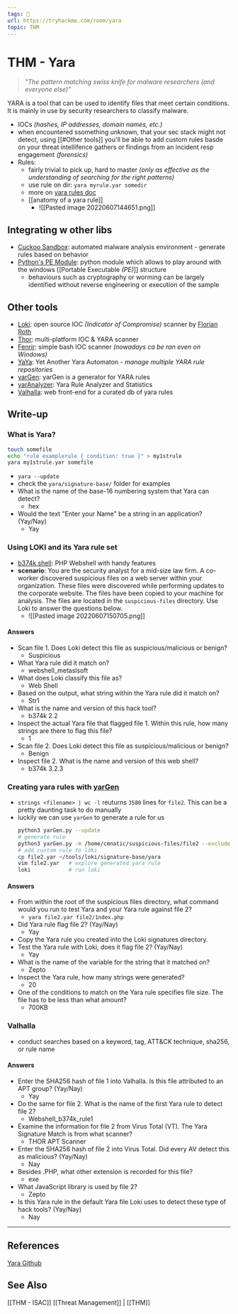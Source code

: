 ```yaml
---
tags: 🥷
url: https://tryhackme.com/room/yara
topic: THM
---
```


# THM - Yara
> _"The pattern matching swiss knife for malware researchers (and everyone else)"_

YARA is a tool that can be used to identify files that meet certain conditions. It is mainly in use by security researchers to classify malware.

- IOCs *(hashes, IP addresses, domain names, etc.)*
- when encountered ssomething unknown, that your sec stack might not detect, using [[#Other tools]] you'll be able to add custom rules basde on your threat intellifence gathers or findings from an incident resp engagement *(forensics)*
- Rules: 
	- fairly trivial to pick up, hard to master *(only as effective as the understanding of searching for the right patterns)*
	- use rule on dir: `yara myrule.yar somedir`
	- more on [yara rules doc](https://yara.readthedocs.io/en/stable/writingrules.html)
	- [[anatomy of a yara rule]]
		- ![[Pasted image 20220607144651.png]]
## Integrating w other libs
- [Cuckoo Sandbox](https://cuckoosandbox.org/): automated malware analysis environment - generate rules based on behavior
- [Python's PE Module](https://pypi.org/project/pefile/): python module which allows to play around with the windows [[Portable Executable *(PE)*]] structure
	- behaviours such as cryptography or worming can be largely identified without reverse engineering or execution of the sample
## Other tools
- [Loki](https://github.com/Neo23x0/Loki): open source IOC *(Indicator of Compromise)* scanner by [Florian Roth](https://github.com/Neo23x0)
- [Thor](https://www.nextron-systems.com/thor-lite/): multi-platform IOC & YARA scanner 
- [Fenrir](https://github.com/Neo23x0/Fenrir): simple bash IOC scanner *(nowadays ca be ran even on Windows)*
- [YaYa](https://github.com/EFForg/yaya): Yet Another Yara Automaton - _manage multiple YARA rule repositories_
- [yarGen](https://github.com/Neo23x0/yarGen): yarGen is a generator for YARA rules
- [yarAnalyzer](https://github.com/Neo23x0/yarAnalyzer): Yara Rule Analyzer and Statistics
- [Valhalla](https://valhalla.nextron-systems.com/): web front-end for a curated db of yara rules

## Write-up
### What is Yara?
```bash
touch somefile
echo "rule examplerule { condition: true }" > my1strule
yara my1strule.yar somefile
```
- `yara --update`
- check the `yara/signature-base/` folder for examples
- What is the name of the base-16 numbering system that Yara can detect?
	- hex
- Would the text "Enter your Name" be a string in an application? (Yay/Nay)
	- Yay
### Using LOKI and its Yara rule set

- [b374k shell](https://github.com/b374k/b374k): PHP Webshell with handy features
- **scenario**: You are the security analyst for a mid-size law firm. A co-worker discovered suspicious files on a web server within your organization. These files were discovered while performing updates to the corporate website. The files have been copied to your machine for analysis. The files are located in the `suspicious-files` directory. Use Loki to answer the questions below.
	- ![[Pasted image 20220607150705.png]]

#### Answers
- Scan file 1. Does Loki detect this file as suspicious/malicious or benign?
	- Suspicious
- What Yara rule did it match on?
	- webshell_metaslsoft
- What does Loki classify this file as?
	- Web Shell
- Based on the output, what string within the Yara rule did it match on?
	- Str1
- What is the name and version of this hack tool?
	- b374k 2.2
- Inspect the actual Yara file that flagged file 1. Within this rule, how many strings are there to flag this file?
	- 1
- Scan file 2. Does Loki detect this file as suspicious/malicious or benign?
	- Benign
- Inspect file 2. What is the name and version of this web shell?
	- b374k 3.2.3

### Creating yara rules with [yarGen](https://github.com/Neo23x0/yarGen)
- `strings <filename> | wc -l` reuturns `3580` lines for `file2`. This can be a pretty daunting task to do manually
- luckily we can use `yarGen` to generate a rule for us
	```bash
	python3 yarGen.py --update
	# generate rule
	python3 yarGen.py -m /home/cmnatic/suspicious-files/file2 --excludegood -o /home/cmnatic/suspicious-files/file2.yar
	# add custom rule to loki
	cp file2.yar ~/tools/loki/signature-base/yara
	vim file2.yar 	# explore generated yara rule
	loki 			# run loki 
	```

#### Answers
- From within the root of the suspicious files directory, what command would you run to test Yara and your Yara rule against file 2?
	- `yara file2.yar file2/1ndex.php`
- Did Yara rule flag file 2? (Yay/Nay)
	- Yay
- Copy the Yara rule you created into the Loki signatures directory.
- Test the Yara rule with Loki, does it flag file 2? (Yay/Nay)
	- Yay
- What is the name of the variable for the string that it matched on?
	- Zepto
- Inspect the Yara rule, how many strings were generated?
	- 20
- One of the conditions to match on the Yara rule specifies file size. The file has to be less than what amount?
	- 700KB

### Valhalla
- conduct searches based on a keyword, tag, ATT&CK technique, sha256, or rule name

#### Answers
- Enter the SHA256 hash of file 1 into Valhalla. Is this file attributed to an APT group? (Yay/Nay)
	- Yay
- Do the same for file 2. What is the name of the first Yara rule to detect file 2?
	- Webshell_b374k_rule1
- Examine the information for file 2 from Virus Total (VT). The Yara Signature Match is from what scanner?
	- THOR APT Scanner
- Enter the SHA256 hash of file 2 into Virus Total. Did every AV detect this as malicious? (Yay/Nay)
	- Nay
- Besides .PHP, what other extension is recorded for this file?
	- exe
- What JavaScript library is used by file 2?
	- Zepto
- Is this Yara rule in the default Yara file Loki uses to detect these type of hack tools? (Yay/Nay)
	- Nay


---

## References
[Yara Github](https://github.com/virustotal/yara/releases)

## See Also
[[THM - ISAC]]
[[Threat Management]] | [[THM]]